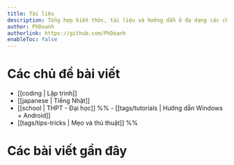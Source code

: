 ```yaml
---
title: Tài liệu
description: Tổng hợp kiến thức, tài liệu và hướng dẫn ở đa dạng các chủ đề.
author: PhDoanh
authorlink: https://github.com/PhDoanh
enableToc: false
---
```


# Các chủ đề bài viết
- [[coding | Lập trình]]
- [[japanese | Tiếng Nhật]]
- [[school | THPT - Đại học]]
%% - [[tags/tutorials | Hướng dẫn Windows + Android]]
- [[tags/tips-tricks | Mẹo và thủ thuật]] %%

# Các bài viết gần đây
